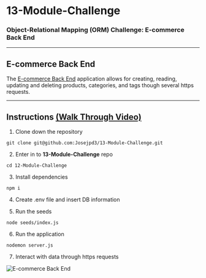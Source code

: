 # 13-Module-Challenge
### Object-Relational Mapping (ORM) Challenge: E-commerce Back End

---

## E-commerce Back End

The [E-commerce Back End](https://watch.screencastify.com/v/WqVrNsxRCQZZr0gUg3qC) application allows for creating, reading, updating and deleting products, categories, and tags though several https requests.

---

## Instructions [(Walk Through Video)](https://watch.screencastify.com/v/WqVrNsxRCQZZr0gUg3qC) 

1. Clone down the repository
```
git clone git@github.com:Josejpd3/13-Module-Challenge.git
```
2. Enter in to **13-Module-Challenge** repo
```
cd 12-Module-Challenge
```
3. Install dependencies
```
npm i
```
4. Create .env file and insert DB information

5. Run the seeds
```
node seeds/index.js
```
6. Run the application
```
nodemon server.js
```
7. Interact with data through https requests


![E-commerce Back End](./imgs/e-commerce_back_end.jpg)